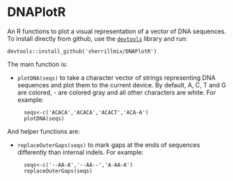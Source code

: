 # DNAPlotR
An R functions to plot a visual representation of a vector of DNA sequences. To install directly from github, use the [<code>devtools</code>](https://github.com/hadley/devtools) library and run:
```
devtools::install_github('sherrillmix/DNAPlotR')
```

The main function is:
* <code>plotDNA(seqs)</code> to take a character vector of strings representing DNA sequences and plot them to the current device. By default, A, C, T and G are colored, - are colored gray and all other characters are white. For example:

        seqs<-c('ACACA','ACACA','ACACT','ACA-A')
        plotDNA(seqs)


And helper functions are:
* <code>replaceOuterGaps(seqs)</code> to mark gaps at the ends of sequences differently than internal indels.  For example:

        seqs<-c('--AA-A','--AA--','A-AA-A')
        replaceOuterGaps(seqs)



